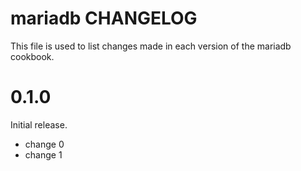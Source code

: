 # mariadb CHANGELOG

This file is used to list changes made in each version of the mariadb cookbook.

# 0.1.0

Initial release.

- change 0
- change 1

